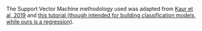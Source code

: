 The Support Vector Machine methodology used was adapted from [Kaur et al, 2019](https://www.mdpi.com/2076-3417/9/8/1613) and [this tutorial (though intended for building classification models, while ours is a regression)](https://www.youtube.com/watch?v=8A7L0GsBiLQ). 
